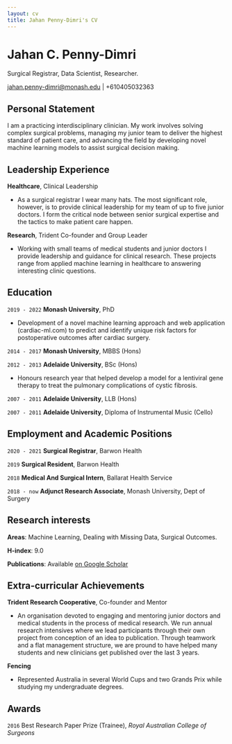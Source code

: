 ```yaml
---
layout: cv
title: Jahan Penny-Dimri's CV
---
```

# Jahan C. Penny-Dimri
Surgical Registrar, Data Scientist, Researcher.

<div id="webaddress">
<a href="mailto: jahan.penny-dimri@monash.edu">jahan.penny-dimri@monash.edu</a>
| +610405032363
 <!-- <a href="https://scholar.google.co.uk/citations?user=gc6ZX9MAAAAJ&hl=en&oi=ao">Google Scholar</a> -->
</div>


## Personal Statement

I am a practicing interdisciplinary clinician. My work involves solving complex surgical problems, managing my junior team to deliver the highest standard of patient care, and advancing the field by developing novel machine learning models to assist surgical decision making.

## Leadership Experience

__Healthcare__, Clinical Leadership
- As a surgical registrar I wear many hats. The most significant role, however, is to provide clinical leadership for my team of up to five junior doctors. I form the critical node between senior surgical expertise and the tactics to make patient care happen.

__Research__, Trident Co-founder and Group Leader
- Working with small teams of medical students and junior doctors I provide leadership and guidance for clinical research. These projects range from applied machine learning in healthcare to answering interesting clinic questions.

## Education

`2019 - 2022`
__Monash University__, PhD

- Development of a novel machine learning approach and web application (cardiac-ml.com) to predict and identify unique risk factors for postoperative outcomes after cardiac surgery.

`2014 - 2017`
__Monash University__, MBBS (Hons)

`2012 - 2013`
__Adelaide University__, BSc (Hons)

- Honours research year that helped develop a model for a lentiviral gene therapy to treat the pulmonary complications of cystic fibrosis.

`2007 - 2011`
__Adelaide University__, LLB (Hons)


`2007 - 2011`
__Adelaide University__, Diploma of Instrumental Music (Cello)


## Employment and Academic Positions

`2020 - 2021`
__Surgical Registrar__, Barwon Health

`2019`
__Surgical Resident__, Barwon Health

`2018`
__Medical And Surgical Intern__, Ballarat Health Service

`2018 - now`
__Adjunct Research Associate__, Monash University, Dept of Surgery

## Research interests

__Areas__: Machine Learning, Dealing with Missing Data, Surgical Outcomes.

__H-index__: 9.0

__Publications__: Available [on Google Scholar](http://scholar.google.co.uk/citations?user=gc6ZX9MAAAAJ)

## Extra-curricular Achievements

__Trident Research Cooperative__, Co-founder and Mentor
- An organisation devoted to engaging and mentoring junior doctors and medical students in the process of medical research. We run annual research intensives where we lead participants through their own project from conception of an idea to publication. Through teamwork and a flat management structure, we are pround to have helped many students and new clinicians get published over the last 3 years. 

__Fencing__
- Represented Australia in several World Cups and two Grands Prix while studying my undergraduate degrees.


## Awards

`2016`
Best Research Paper Prize (Trainee), *Royal Australian College of Surgeons*


<!-- ### Footer

Last updated: May 2022 -->



